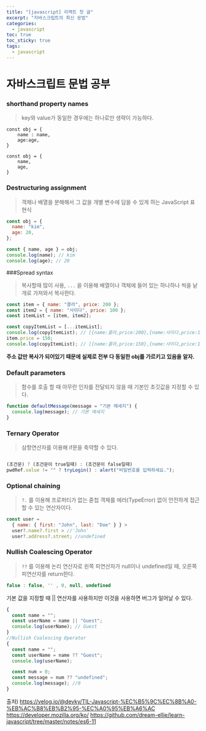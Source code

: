 ```yaml
---
title: "[javascript] 리액트 첫 글"
excerpt: "자바스크립트의 최신 문법"
categories:
  - javascript
toc: true
toc_sticky: true
tags:
  - javascript
---
```


# 자바스크립트 문법 공부

### shorthand property names

> key와 value가 동일한 경우에는 하나로만 생략이 가능하다.

```
const obj = {
    name : name,
    age:age,
}
```

```
const obj = {
    name,
    age,
}
```

### Destructuring assignment

> 객체나 배열을 분해해서 그 값을 개별 변수에 담을 수 있게 하는 JavaScript 표현식

```javascript
const obj = {
  name: "kim",
  age: 20,
};
```

```javascript
const { name, age } = obj;
console.log(name); // kim
console.log(age); // 20
```

###Spread syntax

> 복사할때 많이 사용, `...` 을 이용해 배열이나 객체에 들어 있는 하나하나 씩을 낱개로 가져와서 복사한다.

```javascript
const item = { name: "콜라", price: 200 };
const item2 = { name: "사이다", price: 100 };
const itemList = [item, item2];

const copyItemList = [...itemList];
console.log(copyItemList); // [{name:콜라,price:200},{name:사이다,price:100}]
item.price = 150;
console.log(copyItemList); // [{name:콜라,price:150},{name:사이다,price:100}]
```

**주소 값만 복사가 되어있기 때문에 실제로 전부 다 동일한 obj를 가르키고 있음을 알자.**

### Default parameters

> 함수를 호출 할 때 아무런 인자를 전달되지 않을 때 기본인 초깃값을 지정할 수 있다.

```javascript
function defaultMessage(message = "기본 메세지") {
  console.log(message); // 기본 메세지
}
```

### Ternary Operator

> 삼항연산자를 이용해 if문을 축약할 수 있다.

```javascript

(조건문) ? (조건문이 true일때) : (조건문이 false일때)
pwdRef.value != "" ? tryLogin() : alert("비밀번호를 입력하세요.");
```

### Optional chaining

> `?.` 를 이용해 프로퍼티가 없는 줃첩 객체를 에러(TypeError) 없이 안전하게 접근할 수 있는 연산자이다.

```javascript
const user =
  { name: { first: "John", last: "Doe" } } >
  user?.name?.first > //'John'
  user?.address?.street; //undefined
```

### Nullish Coalescing Operator

> `??` 를 이용해 논리 연산자로 왼쪽 피연산자가 null이나 undefined일 때, 오른쪽 피연산자를 return한다.

```javascript
false : false, '' , 0, null, undefined
```

기본 값을 지정할 때 || 연산자를 사용하지만 이것을 사용하면 버그가 일어날 수 있다.

```javascript
{
  const name = "";
  const userName = name || "Guest";
  console.log(userName); // Guest
}
//Nullish Coalescing Operator
{
  const name = "";
  const userName = name ?? "Guest";
  console.log(userName);

  const num = 0;
  const message = num ?? "undefined";
  console.log(message); //0
}
```

출처)
<https://velog.io/@devky/TIL-Javascript-%EC%B5%9C%EC%8B%A0-%EB%AC%B8%EB%B2%95-%EC%A0%95%EB%A6%AC>
<https://developer.mozilla.org/ko/>
<https://github.com/dream-ellie/learn-javascript/tree/master/notes/es6-11>
